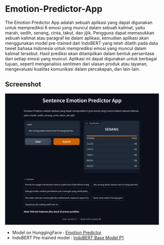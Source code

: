 # Emotion-Predictor-App

The Emotion Predictor App adalah sebuah aplikasi yang dapat digunakan untuk memprediksi 6 emosi yang muncul dalam sebuah kalimat, yaitu marah, sedih, senang, cinta, takut, dan jijik. Pengguna dapat memasukkan sebuah kalimat atau paragraf ke dalam aplikasi, kemudian aplikasi akan menggunakan model pre-trained dari IndoBERT yang telah dilatih pada data tweet bahasa Indonesia untuk memprediksi emosi yang muncul dalam kalimat tersebut. Hasil prediksi akan ditampilkan dalam bentuk persentase dari setiap emosi yang muncul. Aplikasi ini dapat digunakan untuk berbagai tujuan, seperti menganalisis sentimen dari ulasan produk atau layanan, mengevaluasi kualitas komunikasi dalam percakapan, dan lain-lain.

## Screenshot
![Web Page Screenshot](assets/screenshot.png)

- Model on HunggingFace : [Emotion Predictor](https://huggingface.co/azizp128/emotion-predictor-indobert)
- IndoBERT Pre-trained model : [IndoBERT Base Model P1](https://huggingface.co/indobenchmark/indobert-base-p1)

